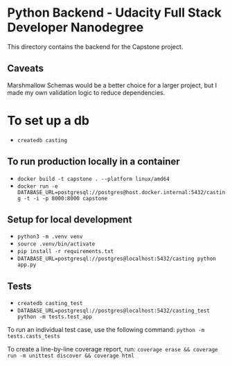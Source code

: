 # Python Backend - Udacity Full Stack Developer Nanodegree

This directory contains the backend for the Capstone project.

## Caveats
Marshmallow Schemas would be a better choice for a larger project, but I made my own validation logic to reduce dependencies.

# To set up a db
- `createdb casting`

## To run production locally in a container
- `docker build -t capstone . --platform linux/amd64`
- `docker run -e DATABASE_URL=postgresql://postgres@host.docker.internal:5432/casting -t -i -p 8000:8000 capstone`

## Setup for local development
- `python3 -m .venv venv`
- `source .venv/bin/activate`
- `pip install -r requirements.txt`
- `DATABASE_URL=postgresql://postgres@localhost:5432/casting python app.py`

## Tests
- `createdb casting_test`
- `DATABASE_URL=postgresql://postgres@localhost:5432/casting_test python -m tests.test_app`

To run an individual test case, use the following command:
`python -m tests.casts_tests`

To create a line-by-line coverage report, run:
`coverage erase && coverage run -m unittest discover && coverage html`